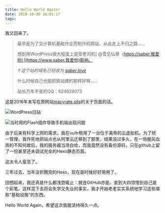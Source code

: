 ```yaml
---
title: Hello World Again!
date: 2019-10-20 16:01:17
tags:
---
```


我又回来了。

> 最早是为了交计算机基础作业而制作的网站，从此走上不归之路……
> 
> 想到用WordPress很大程度上是受老司机[ @雪见仙尊（https://saber.我爱你）](https://www.saber.我爱你)影响。
> 
> *↑这个站的域名已经改为 [saber.love](https://saber.love)*
> 
> 什么时候自己也能把网站建的那样好啊……
> 
> 站长万年不变的QQ：624629073

这是2016年末写在原网站[macyrate.site](http://macyrate.site)的关于页面的话。

![WordPress旧站](https://raw.githubusercontent.com/Macyrate/Macyrate.github.io/photo/旧站-2.jpg "WordPress旧站")

![当时用的Flash插件导致手机端出现问题](https://raw.githubusercontent.com/Macyrate/Macyrate.github.io/photo/旧站.jpg "当时用的Flash插件导致手机端出现问题")

由于后来有科学上网的需求，我在vultr租用了一台位于美帝的云虚拟机。为了统一管理，我作死地把站点也从阿里云迁移到了那里，结果没过多久，在一场腥风血雨的不知何故后，我的服务器当场白给，而我竟然没有备份源码，只在github上留了一份甚至还未调试完全的Hexo静态页面。

这太令人窒息了。

三年过去，当年没折腾完的Hexo，现在是时候好好用用了。

回想起来，我还真是什么都浅尝辄止：就连GitHub亦是。直到大四领悟到自己是个彩笔，这样混下去将会失学又失业的事实，我才开始老老实实系统地学习这些堪称“基础设施”的东西。

Hello World Again，希望这次我能坚持得久一点。
